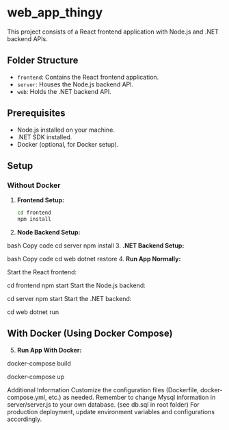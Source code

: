 # web_app_thingy

This project consists of a React frontend application with Node.js and .NET backend APIs.

## Folder Structure

- `frontend`: Contains the React frontend application.
- `server`: Houses the Node.js backend API.
- `web`: Holds the .NET backend API.

## Prerequisites

- Node.js installed on your machine.
- .NET SDK installed.
- Docker (optional, for Docker setup).

## Setup

### Without Docker

1. **Frontend Setup:**

   ```bash
   cd frontend
   npm install


2. **Node Backend Setup:**

bash
Copy code
cd server
npm install
3. **.NET Backend Setup:**

bash
Copy code
cd web
dotnet restore
4. **Run App Normally:**

Start the React frontend:


cd frontend
npm start
Start the Node.js backend:


cd server
npm start
Start the .NET backend:


cd web
dotnet run


## With Docker (Using Docker Compose)
5. **Run App With Docker:**


docker-compose build

docker-compose up


Additional Information
Customize the configuration files (Dockerfile, docker-compose.yml, etc.) as needed.
Remember to change Mysql information in server/server.js to your own database. (see db.sql in root folder)
For production deployment, update environment variables and configurations accordingly.